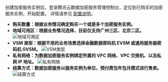 创建加密服务实例后，登录腾讯云数据加密服务管理控制台，定位到已购买的加密服务实例，开始配置。 
详情请参见 [配置说明](https://buy.cloud.tencent.com/hsm?rid=1)。
- **购买数量：根据业务情况确定购买一个或是多个加密服务实例。**
- **地域可用区：根据业务情况选择，目前仅支持广州三区、北京二区。**
![地域可用区](https://main.qcloudimg.com/raw/4736a5ad04b45acf0f8cf16da079880d.png)
- **VSM 类型：根据不用的业务场景选择金融数据密码机 EVSM 或通用服务器密码机 GVSM。**
![VSM类型](https://main.qcloudimg.com/raw/efc84fcb7bb4a7e1ee37b4c6928dd379.png)
- **私有网络：为数据加密服务实例绑定所属的 VPC 网络、VPC 交换机、以及私网 IP 地址。**
![私有网络](https://main.qcloudimg.com/raw/9110d2c3998905f52003ef4784223d45.png)
- **结算方式：数据加密服务以服务实例为单位，预付费包年包月模式进行售卖。**
![结算方式](https://main.qcloudimg.com/raw/05a4b72b7718ebd4e90bfe2ec356e151.png)
